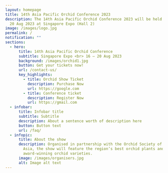 ```yaml
---
layout: homepage
title: 14th Asia Pacific Orchid Conference 2023
description: The 14th Asia Pacific Orchid Conference 2023 will be held from 16 –
  20 Aug 2023 at Singapore Expo (Hall 2)
image: /images/logo.jpg
permalink: /
notification: ""
sections:
  - hero:
      title: 14th Asia Pacific Orchid Conference
      subtitle: Singapore Expo <br> 16 – 20 Aug 2023
      background: /images/orchid1.jpg
      button: Get your tickets now!
      url: /contact-us/
      key_highlights:
        - title: Orchid Show Ticket
          description: Purchase Now
          url: https://google.com
        - title: Conference ticket
          description: Register Now
          url: https://gmail.com
  - infobar:
      title: Infobar title
      subtitle: Subtitle
      description: About a sentence worth of description here
      button: Button text
      url: /faq/
  - infopic:
      title: About the show
      description: Organised in partnership with the Orchid Society of South East
        Asia, the show will feature the region’s best orchid plants and
        award-winning orchid varieties.
      image: /images/organisers.jpg
      alt: Image alt text
---
```

